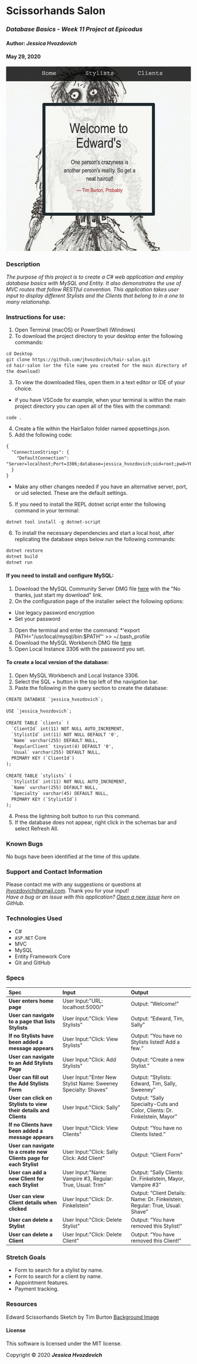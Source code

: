 # **Scissorhands Salon**

### _Database Basics - Week 11 Project at Epicodus_

#### Author: **_Jessica Hvozdovich_**
#### May 29, 2020

![Site Screenshot](./HairSalon/wwwroot/img/readmescreenshot.jpg)

### Description

_The purpose of this project is to create a C# web application and employ database basics with MySQL and Entity. It also demonstrates the use of MVC routes that follow RESTful convention. This application takes user input to display different Stylists and the Clients that belong to in a one to many relationship._

### Instructions for use:

1. Open Terminal (macOS) or PowerShell (Windows)
2. To download the project directory to your desktop enter the following commands:
```
cd Desktop
git clone https://github.com/jhvozdovich/hair-salon.git
cd hair-salon (or the file name you created for the main directory of the download)
```
3. To view the downloaded files, open them in a text editor or IDE of your choice.
* if you have VSCode for example, when your terminal is within the main project directory you can open all of the files with the command:
```
code .
```
4. Create a file within the HairSalon folder named appsettings.json.
5. Add the following code:
```
{
  "ConnectionStrings": {
    "DefaultConnection": "Server=localhost;Port=3306;database=jessica_hvozdovich;uid=root;pwd=YOURMYSQLPASSWORDHERE;"
  }
}
```
* Make any other changes needed if you have an alternative server, port, or uid selected. These are the default settings.

5. If you need to install the REPL dotnet script enter the following command in your terminal: 
```
dotnet tool install -g dotnet-script
```
6. To install the necessary dependencies and start a local host, after replicating the database steps below run the following commands:
```
dotnet restore
dotnet build
dotnet run
```

#### If you need to install and configure MySQL:
1. Download the MySQL Community Server DMG file [here](https://dev.mysql.com/downloads/file/?id=484914) with the "No thanks, just start my download" link.
2. On the configuration page of the installer select the following options:
* Use legacy password encryption
* Set your password
3. Open the terminal and enter the command:
*'export PATH="/usr/local/mysql/bin:$PATH"' >> ~/.bash_profile
4. Download the MySQL Workbench DMG file [here](https://dev.mysql.com/downloads/file/?id=484391)
5. Open Local Instance 3306 with the password you set.

#### To create a local version of the database:
1. Open MySQL Workbench and Local Instance 3306.
2. Select the SQL + button in the top left of the navigation bar.
3. Paste the following in the query section to create the database:

```
CREATE DATABASE `jessica_hvozdovich`;

USE `jessica_hvozdovich`;

CREATE TABLE `clients` (
  `ClientId` int(11) NOT NULL AUTO_INCREMENT,
  `StylistId` int(11) NOT NULL DEFAULT '0',
  `Name` varchar(255) DEFAULT NULL,
  `RegularClient` tinyint(4) DEFAULT '0',
  `Usual` varchar(255) DEFAULT NULL,
  PRIMARY KEY (`ClientId`)
);

CREATE TABLE `stylists` (
  `StylistId` int(11) NOT NULL AUTO_INCREMENT,
  `Name` varchar(255) DEFAULT NULL,
  `Specialty` varchar(45) DEFAULT NULL,
  PRIMARY KEY (`StylistId`)
);

```

4. Press the lightning bolt button to run this command.
5. If the database does not appear, right click in the schemas bar and select Refresh All.

### Known Bugs

No bugs have been identified at the time of this update.

### Support and Contact Information

Please contact me with any suggestions or questions at jhvozdovich@gmail.com. Thank you for your input!  
_Have a bug or an issue with this application? [Open a new issue](https://github.com/jhvozdovich/hair-salon/issues) here on GitHub._

### Technologies Used

* C#
* `ASP.NET` Core
* MVC
* MySQL
* Entity Framework Core
* Git and GitHub

### Specs
| Spec | Input | Output |
| :------------- | :------------- | :------------- |
| **User enters home page** | User Input:"URL: localhost:5000/" | Output: “Welcome!” |
| **User can navigate to a page that lists Stylists** | User Input:"Click: View Stylists" | Output: “Edward, Tim, Sally” |
| **If no Stylists have been added a message appears** | User Input:"Click: View Stylists" | Output: “You have no Stylists listed! Add a few.” |
| **User can navigate to an Add Stylists Page** | User Input:"Click: Add Stylists" | Output: “Create a new Stylist.” |
| **User can fill out the Add Stylists Form** | User Input:"Enter New Stylist Name: Sweeney Specialty: Shaves" | Output: “Stylists: Edward, Tim, Sally, Sweeney” |
| **User can click on Stylists to view their details and Clients** | User Input:"Click: Sally" | Output: “Sally Specialty-Cuts and Color, Clients: Dr. Finkelstein, Mayor” |
| **If no Clients have been added a message appears** | User Input:"Click: View Clients" | Output: “You have no Clients listed.” |
| **User can navigate to a create new Clients page for each Stylist** | User Input:"Click: Sally Click: Add Client" | Output: “Client Form" |
| **User can add a new Client for each Stylist** | User Input:"Name: Vampire #3, Regular: True, Usual: Trim" | Output: “Sally Clients: Dr. Finkelstein, Mayor, Vampire #3” |
| **User can view Client details when clicked** | User Input:"Click: Dr. Finkelstein" | Output: “Client Details: Name: Dr. Finkelstein,  Regular: True, Usual: Shave” |
| **User can delete a Stylist** | User Input:"Click: Delete Stylist" | Output: “You have removed this Stylist!” |
| **User can delete a Client** | User Input:"Click: Delete Client" | Output: “You have removed this Client!” |

### Stretch Goals
* Form to search for a stylist by name.
* Form to search for a client by name.
* Appointment features.
* Payment tracking.

### Resources
Edward Scissorhands Sketch by Tim Burton [Background Image](https://media.npr.org/assets/news/2009/11/21/picshow_wide-76e82ca373253abd2a7ecb456b96189faac796f3.jpg?s=1400)

#### License

This software is licensed under the MIT license.

Copyright © 2020 **_Jessica Hvozdovich_**
